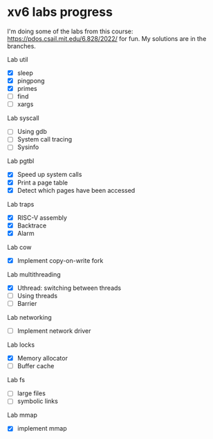 # xv6 labs progress

I'm doing some of the labs from this course: https://pdos.csail.mit.edu/6.828/2022/ for fun. My solutions are in the branches.  

Lab util
- [x] sleep
- [x] pingpong
- [x] primes
- [ ] find
- [ ] xargs

Lab syscall
- [ ] Using gdb
- [ ] System call tracing
- [ ] Sysinfo

Lab pgtbl
- [x] Speed up system calls
- [x] Print a page table
- [x] Detect which pages have been accessed 

Lab traps
- [x] RISC-V assembly
- [x] Backtrace
- [x] Alarm

Lab cow
- [x] Implement copy-on-write fork

Lab multithreading
- [x] Uthread: switching between threads
- [ ] Using threads
- [ ] Barrier

Lab networking
- [ ] Implement network driver

Lab locks
- [x] Memory allocator
- [ ] Buffer cache

Lab fs
- [ ] large files
- [ ] symbolic links

Lab mmap
- [x] implement mmap
